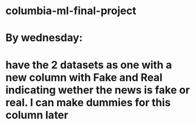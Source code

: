 # columbia-ml-final-project

# By wednesday:
# have the 2 datasets as one with a new column with Fake and Real indicating wether the news is fake or real. I can make dummies for this column later